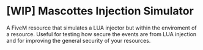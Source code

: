 # [WIP] Mascottes Injection Simulator
A FiveM resource that simulates a LUA injector but within the enviroment of a resource. Useful for testing how secure the events are from LUA injection and for  improving the general security of your resources.
